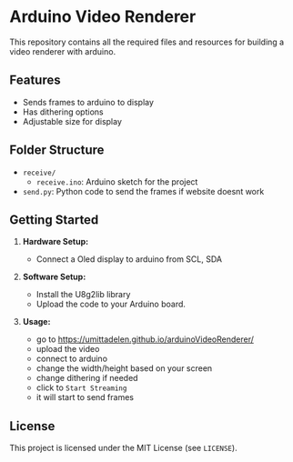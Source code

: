 # Arduino Video Renderer
This repository contains all the required files and resources for building a video renderer with arduino.

## Features

- Sends frames to arduino to display
- Has dithering options
- Adjustable size for display

## Folder Structure

- `receive/`
  - `receive.ino`: Arduino sketch for the project
- `send.py`: Python code to send the frames if website doesnt work

## Getting Started

1. **Hardware Setup:**
   - Connect a Oled display to arduino from SCL, SDA

2. **Software Setup:**
   - Install the U8g2lib library
   - Upload the code to your Arduino board.

3. **Usage:**
   - go to https://umittadelen.github.io/arduinoVideoRenderer/
   - upload the video
   - connect to arduino
   - change the width/height based on your screen
   - change dithering if needed
   - click to `Start Streaming`
   - it will start to send frames

## License
This project is licensed under the MIT License (see `LICENSE`).